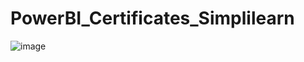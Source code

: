 # PowerBI_Certificates_Simplilearn
![image]("C:\Users\sahan\Downloads\PowerBi_certificate_simplilearn.pdf")
